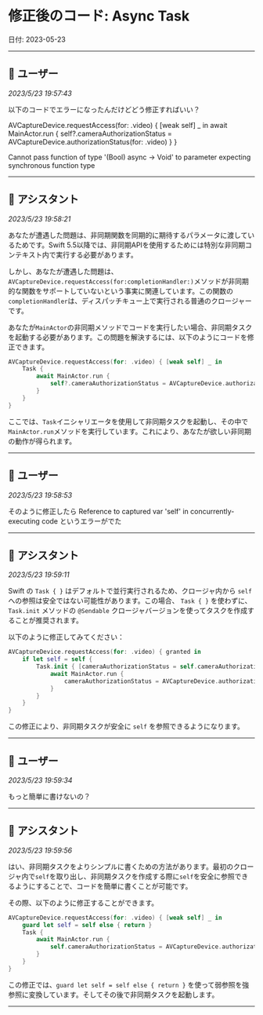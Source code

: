 # 修正後のコード: Async Task

日付: 2023-05-23

---

## 👤 ユーザー
*2023/5/23 19:57:43*

以下のコードでエラーになったんだけどどう修正すればいい？

AVCaptureDevice.requestAccess(for: .video) { [weak self] _ in
            await MainActor.run {
                self?.cameraAuthorizationStatus = AVCaptureDevice.authorizationStatus(for: .video)
            }
        }

Cannot pass function of type '(Bool) async -&gt; Void' to parameter expecting synchronous function type

---

## 🤖 アシスタント
*2023/5/23 19:58:21*

あなたが遭遇した問題は、非同期関数を同期的に期待するパラメータに渡しているためです。Swift 5.5以降では、非同期APIを使用するためには特別な非同期コンテキスト内で実行する必要があります。

しかし、あなたが遭遇した問題は、`AVCaptureDevice.requestAccess(for:completionHandler:)`メソッドが非同期的な関数をサポートしていないという事実に関連しています。この関数の`completionHandler`は、ディスパッチキュー上で実行される普通のクロージャーです。

あなたが`MainActor`の非同期メソッドでコードを実行したい場合、非同期タスクを起動する必要があります。この問題を解決するには、以下のようにコードを修正できます。

```swift
AVCaptureDevice.requestAccess(for: .video) { [weak self] _ in
    Task {
        await MainActor.run {
            self?.cameraAuthorizationStatus = AVCaptureDevice.authorizationStatus(for: .video)
        }
    }
}
```

ここでは、`Task`イニシャリエータを使用して非同期タスクを起動し、その中で`MainActor.run`メソッドを実行しています。これにより、あなたが欲しい非同期の動作が得られます。

---

## 👤 ユーザー
*2023/5/23 19:58:53*

そのように修正したら Reference to captured var 'self' in concurrently-executing code というエラーがでた

---

## 🤖 アシスタント
*2023/5/23 19:59:11*

Swift の `Task { }` はデフォルトで並行実行されるため、クロージャ内から `self` への参照は安全ではない可能性があります。この場合、 `Task { }` を使わずに、 `Task.init` メソッドの `@Sendable` クロージャバージョンを使ってタスクを作成することが推奨されます。

以下のように修正してみてください：

```swift
AVCaptureDevice.requestAccess(for: .video) { granted in
    if let self = self {
        Task.init { [cameraAuthorizationStatus = self.cameraAuthorizationStatus] in
            await MainActor.run {
                cameraAuthorizationStatus = AVCaptureDevice.authorizationStatus(for: .video)
            }
        }
    }
}
```

この修正により、非同期タスクが安全に `self` を参照できるようになります。

---

## 👤 ユーザー
*2023/5/23 19:59:34*

もっと簡単に書けないの？

---

## 🤖 アシスタント
*2023/5/23 19:59:56*

はい、非同期タスクをよりシンプルに書くための方法があります。最初のクロージャ内で`self`を取り出し、非同期タスクを作成する際に`self`を安全に参照できるようにすることで、コードを簡単に書くことが可能です。

その際、以下のように修正することができます。

```swift
AVCaptureDevice.requestAccess(for: .video) { [weak self] _ in
    guard let self = self else { return }
    Task {
        await MainActor.run {
            self.cameraAuthorizationStatus = AVCaptureDevice.authorizationStatus(for: .video)
        }
    }
}
```

この修正では、`guard let self = self else { return }` を使って弱参照を強参照に変換しています。そしてその後で非同期タスクを起動します。

---

